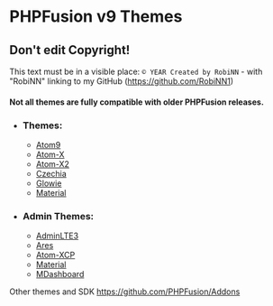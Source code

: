 # PHPFusion v9 Themes

## Don't edit Copyright!
This text must be in a visible place: `© YEAR Created by RobiNN` - with "RobiNN" linking to my GitHub (https://github.com/RobiNN1)

#### Not all themes are fully compatible with older PHPFusion releases.

- ### Themes:
    - [Atom9](themes/Atom9)
    - [Atom-X](themes/Atom-X)
    - [Atom-X2](themes/Atom-X2)
    - [Czechia](themes/Czechia)
    - [Glowie](themes/Glowie)
    - [Material](themes/Material)

- ### Admin Themes:
    - [AdminLTE3](admin_themes/AdminLTE3)
    - [Ares](admin_themes/Ares)
    - [Atom-XCP](admin_themes/Atom-XCP)
    - [Material](admin_themes/Material)
    - [MDashboard](admin_themes/MDashboard)

Other themes and SDK https://github.com/PHPFusion/Addons
